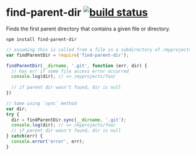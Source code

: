 ﻿# find-parent-dir [![build status](https://secure.travis-ci.org/thlorenz/find-parent-dir.png)](http://travis-ci.org/thlorenz/find-parent-dir)

Finds the first parent directory that contains a given file or directory.

    npm install find-parent-dir

```js
// assuming this is called from a file in a subdirectory of /myprojects/foo which contains .git directory
var findParentDir = require('find-parent-dir');

findParentDir(__dirname, '.git', function (err, dir) {
  // has err if some file access error occurred
  console.log(dir); // => /myprojects/foo/
  
  // if parent dir wasn't found, dir is null
})

// Same using `sync` method
var dir;
try { 
  dir = findParentDir.sync(__dirname, '.git');
  console.log(dir); // => /myprojects/foo/
  // if parent dir wasn't found, dir is null
} catch(err) {
  console.error('error', err); 
}
```
